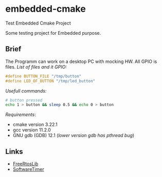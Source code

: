 # embedded-cmake

Test Embedded Cmake Project

Some testing project for Embedded purpose.

## Brief

The Programm can work on a desktop PC with mocking HW. All GPIO is files.
*List of files and it GPIO:*

```c
#define BUTTON_FILE "/tmp/button"
#define LED_OF_BUTTON "/tmp/led_button"
```

*Usefull commands:*

```bash
# button pressed
echo 1 > button && sleep 0.5 && echo 0 > button
```

*Requirements*:

* cmake version 3.22.1
* gcc version 11.2.0
* GNU gdb (GDB) 12.1 (*lower version gdb has pthread bug*)

## Links

* [FreeRtosLib](https://github.com/Mcublog/FreeRTOS-CMake)
* [SoftwareTimer](https://github.com/Mcublog/SoftwareTimer)
